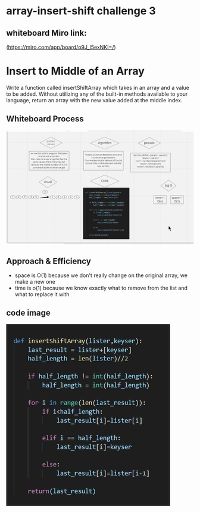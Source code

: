 # array-insert-shift challenge 3


## whiteboard Miro link:
(https://miro.com/app/board/o9J_l5exNKI=/)

# Insert to Middle of an Array
<!-- Description of the challenge -->
Write a function called insertShiftArray which takes in an array and a value to be added. Without utilizing any of the built-in methods available to your language, return an array with the new value added at the middle index.

## Whiteboard Process
<!-- Embedded whiteboard image -->
![challenge 2](NewTextDocument.txt(2).jpg)

## Approach & Efficiency
<!-- What approach did you take? Discuss Why. What is the Big O space/time for this approach? -->
- space is O(1) because we don't really change on the original array, we make a new one
- time is o(1) because we know exactly what to remove from the list and what to replace it with

## code image
![code link](Screenshot01-08-2021230013(2).jpg)